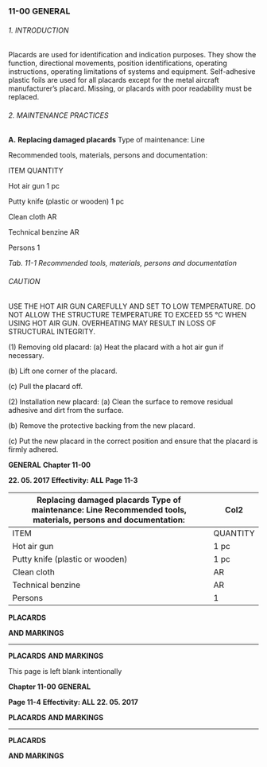### 11-00 GENERAL

###### 1. INTRODUCTION
Placards are used for identification and indication purposes. They show the function,
directional movements, position identifications, operating instructions, operating
limitations of systems and equipment.
Self-adhesive plastic foils are used for all placards except for the metal aircraft
manufacturer’s placard.
Missing, or placards with poor readability must be replaced.

###### 2. MAINTENANCE PRACTICES

**A.** **Replacing damaged placards**
Type of maintenance: Line

Recommended tools, materials, persons and documentation:

ITEM QUANTITY

Hot air gun 1 pc

Putty knife (plastic or wooden) 1 pc

Clean cloth AR

Technical benzine AR

Persons 1

_Tab. 11-1 Recommended tools, materials, persons and documentation_

###### CAUTION

USE THE HOT AIR GUN CAREFULLY AND SET TO LOW
TEMPERATURE. DO NOT ALLOW THE STRUCTURE TEMPERATURE
TO EXCEED 55 °C WHEN USING HOT AIR GUN. OVERHEATING MAY
RESULT IN LOSS OF STRUCTURAL INTEGRITY.

(1) Removing old placard:
(a) Heat the placard with a hot air gun if necessary.

(b) Lift one corner of the placard.

(c) Pull the placard off.

(2) Installation new placard:
(a) Clean the surface to remove residual adhesive and dirt from the
surface.

(b) Remove the protective backing from the new placard.

(c) Put the new placard in the correct position and ensure that the
placard is firmly adhered.

**GENERAL** **Chapter 11-00**

**22. 05. 2017** **Effectivity: ALL** **Page 11-3**

|Replacing damaged placards Type of maintenance: Line Recommended tools, materials, persons and documentation:|Col2|
|---|---|
|ITEM|QUANTITY|
|Hot air gun|1 pc|
|Putty knife (plastic or wooden)|1 pc|
|Clean cloth|AR|
|Technical benzine|AR|
|Persons|1|


**PLACARDS**

**AND MARKINGS**


-----

**PLACARDS**
**AND MARKINGS**

This page is left blank intentionally

**Chapter 11-00** **GENERAL**

**Page 11-4** **Effectivity: ALL** **22. 05. 2017**


**PLACARDS**
**AND MARKINGS**


-----

**PLACARDS**

**AND MARKINGS**

